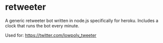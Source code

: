 # retweeter
A generic retweeter bot written in node.js specifically for heroku.
Includes a clock that runs the bot every minute.

Used for: https://twitter.com/lowpoly_tweeter

